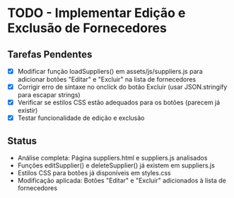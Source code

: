 # TODO - Implementar Edição e Exclusão de Fornecedores

## Tarefas Pendentes
- [x] Modificar função loadSuppliers() em assets/js/suppliers.js para adicionar botões "Editar" e "Excluir" na lista de fornecedores
- [x] Corrigir erro de sintaxe no onclick do botão Excluir (usar JSON.stringify para escapar strings)
- [x] Verificar se estilos CSS estão adequados para os botões (parecem já existir)
- [x] Testar funcionalidade de edição e exclusão

## Status
- Análise completa: Página suppliers.html e suppliers.js analisados
- Funções editSupplier() e deleteSupplier() já existem em suppliers.js
- Estilos CSS para botões já disponíveis em styles.css
- Modificação aplicada: Botões "Editar" e "Excluir" adicionados à lista de fornecedores
